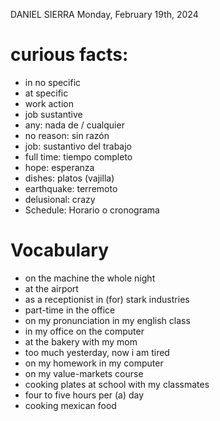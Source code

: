 DANIEL SIERRA
Monday, February 19th, 2024

# curious facts:
- in no specific
- at specific
- work action 
- job sustantive
- any: nada de / cualquier
- no reason: sin razón
- job: sustantivo del trabajo 
- full time: tiempo completo
- hope: esperanza
- dishes: platos (vajilla)
- earthquake: terremoto
- delusional: crazy
- Schedule: Horario o cronograma

# Vocabulary
- on the machine the whole night
- at the airport
- as a receptionist in (for) stark industries
- part-time in the office
- on my pronunciation in my english class
- in my office on the computer
- at the bakery with my mom
- too much yesterday, now i am tired
- on my homework in my computer
- on my value-markets course
- cooking plates at school with my classmates
- four to five hours per (a) day
- cooking mexican food